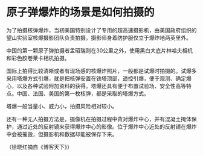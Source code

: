 # 原子弹爆炸的场景是如何拍摄的

为了拍摄核弹爆炸，当初美国特别设计了专用的超高速摄影机，由美国政府组织的望山实验室核爆摄影团队负责拍摄。摄影师身着防护服仅立于爆炸地两英里外。

中国的第一颗原子弹拍摄者孟昭瑞则在30公里之外，使用黑白大底片林哈夫相机和彩色胶卷莱卡相机拍摄。

国际上拍得比较清晰或者有现场感的核爆炸照片，一般都是试爆时拍摄的。试爆多采用塔爆方式引爆，就是把核弹安置在铁塔顶部，遥控引爆，便于观测、确定爆心，以及各种试验附加资料的获得。塔爆还具有便于布置试验场、安全性高等特点。中国、法国、美国的第一枚核弹，都是采取的塔爆方式。

塔爆一般当量小、威力小，拍摄风险相对较小。

还有一种无人拍摄方法是，摄像机在拍摄过程中背对爆炸中心，并有混凝土掩体保护，通过近处的反射镜来获得爆炸中心的影像。位于爆炸中心近处的反射镜在爆炸中会被摧毁，但摄影机和数据却能被保存下来。

（徐晓红摘自《博客天下》）